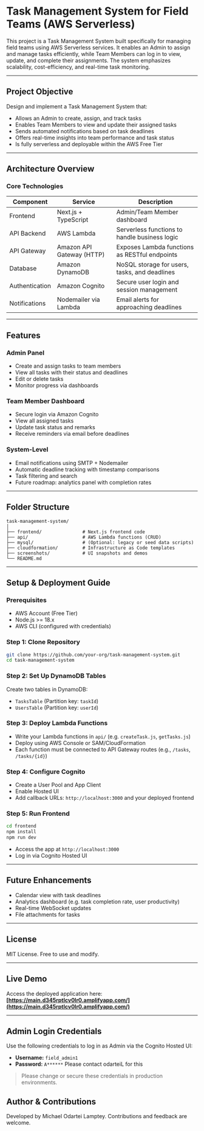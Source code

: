 # Task Management System for Field Teams (AWS Serverless)

This project is a Task Management System built specifically for managing field teams using AWS Serverless services. It enables an Admin to assign and manage tasks efficiently, while Team Members can log in to view, update, and complete their assignments. The system emphasizes scalability, cost-efficiency, and real-time task monitoring.

---

## Project Objective

Design and implement a Task Management System that:
- Allows an Admin to create, assign, and track tasks
- Enables Team Members to view and update their assigned tasks
- Sends automated notifications based on task deadlines
- Offers real-time insights into team performance and task status
- Is fully serverless and deployable within the AWS Free Tier

---

## Architecture Overview

### Core Technologies
| Component         | Service                   | Description |
|------------------|---------------------------|-------------|
| Frontend         | Next.js + TypeScript      | Admin/Team Member dashboard |
| API Backend      | AWS Lambda                | Serverless functions to handle business logic |
| API Gateway      | Amazon API Gateway (HTTP) | Exposes Lambda functions as RESTful endpoints |
| Database         | Amazon DynamoDB           | NoSQL storage for users, tasks, and deadlines |
| Authentication   | Amazon Cognito            | Secure user login and session management |
| Notifications    | Nodemailer via Lambda     | Email alerts for approaching deadlines |

---

## Features

### Admin Panel
- Create and assign tasks to team members
- View all tasks with their status and deadlines
- Edit or delete tasks
- Monitor progress via dashboards

### Team Member Dashboard
- Secure login via Amazon Cognito
- View all assigned tasks
- Update task status and remarks
- Receive reminders via email before deadlines

### System-Level
- Email notifications using SMTP + Nodemailer
- Automatic deadline tracking with timestamp comparisons
- Task filtering and search
- Future roadmap: analytics panel with completion rates

---

## Folder Structure

```
task-management-system/
│
├── frontend/               # Next.js frontend code
├── api/                    # AWS Lambda functions (CRUD)
├── mysql/                  # (Optional: legacy or seed data scripts)
├── cloudformation/         # Infrastructure as Code templates
├── screenshots/            # UI snapshots and demos
└── README.md
```

---

## Setup & Deployment Guide

### Prerequisites
- AWS Account (Free Tier)
- Node.js >= 18.x
- AWS CLI (configured with credentials)

### Step 1: Clone Repository
```bash
git clone https://github.com/your-org/task-management-system.git
cd task-management-system
```

### Step 2: Set Up DynamoDB Tables
Create two tables in DynamoDB:
- `TasksTable` (Partition key: `taskId`)
- `UsersTable` (Partition key: `userId`)

### Step 3: Deploy Lambda Functions
- Write your Lambda functions in `api/` (e.g. `createTask.js`, `getTasks.js`)
- Deploy using AWS Console or SAM/CloudFormation
- Each function must be connected to API Gateway routes (e.g., `/tasks`, `/tasks/{id}`)

### Step 4: Configure Cognito
- Create a User Pool and App Client
- Enable Hosted UI
- Add callback URLs: `http://localhost:3000` and your deployed frontend

### Step 5: Run Frontend
```bash
cd frontend
npm install
npm run dev
```
- Access the app at `http://localhost:3000`
- Log in via Cognito Hosted UI

---

## Future Enhancements

- Calendar view with task deadlines
- Analytics dashboard (e.g. task completion rate, user productivity)
- Real-time WebSocket updates
- File attachments for tasks

---

## License

MIT License. Free to use and modify.

---


## Live Demo

Access the deployed application here:  
**[https://main.d345rptlcv0lr0.amplifyapp.com/](https://main.d345rptlcv0lr0.amplifyapp.com/)**

---

## Admin Login Credentials

Use the following credentials to log in as Admin via the Cognito Hosted UI:

- **Username:** `field_admin1`  
- **Password:** `A******` Please contact odarteiL for this

> Please change or secure these credentials in production environments.


## Author & Contributions

Developed by Michael Odartei Lamptey. Contributions and feedback are welcome.

